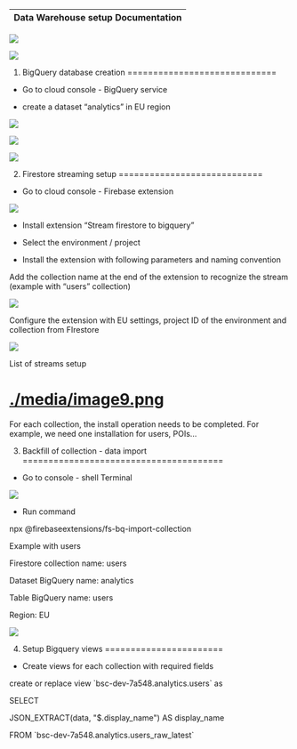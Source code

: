| **Data Warehouse setup**  **Documentation** |
|---------------------------------------------|


![](media/ccd17ff7260cd5ba34cb5e427b5fbe61.png)

![](media/c7a4753bfcf7293f4a92b973e7a0f55f.png)

1. BigQuery database creation
=============================

-   Go to cloud console - BigQuery service

-   create a dataset “analytics” in EU region

![](media/60de8fa553fdadf723ba5b77ca8a57d2.png)

![](media/45a89167f6c8b7af8173e977fca4c8bc.png)

![](media/6f21b907960f7cbca58585698c03c879.png)

2. Firestore streaming setup
============================

-   Go to cloud console - Firebase extension

![](media/d044d85d7e94ef2af9b3e1dc2f0e4ed3.png)

-   Install extension “Stream firestore to bigquery”

-   Select the environment / project

-   Install the extension with following parameters and naming convention

Add the collection name at the end of the extension to recognize the stream
(example with “users” collection)

![](media/7b27e89e9846a7e6d1d9e7b72c158e3a.png)

Configure the extension with EU settings, project ID of the environment and
collection from FIrestore

![](media/f7e3006b91dea5ccecf99bb9c879baec.png)

List of streams setup

[./media/image9.png](./media/image9.png)
========================================

For each collection, the install operation needs to be completed. For example,
we need one installation for users, POIs…

3. Backfill of collection - data import
=======================================

-   Go to console - shell Terminal

![](media/40a830e846aa9f6d8cf8faf55362d22b.png)

-   Run command

npx \@firebaseextensions/fs-bq-import-collection

Example with users

Firestore collection name: users

Dataset BigQuery name: analytics

Table BigQuery name: users

Region: EU

![](media/e701a02a17a52efa5bd68e0ea280dea4.png)

4. Setup Bigquery views
=======================

-   Create views for each collection with required fields

create or replace view \`bsc-dev-7a548.analytics.users\` as

SELECT

JSON_EXTRACT(data, "\$.display_name") AS display_name

FROM \`bsc-dev-7a548.analytics.users_raw_latest\`
